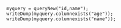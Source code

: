 
```luceescript+trycf
myquery = queryNew("id,name");
writeDump(myquery.columnexists("age"));
writeDump(myquery.columnexists("name"));
```